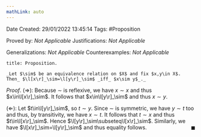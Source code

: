 ```yaml
---
mathLink: auto
---
```


<div class="topSpace"></div>

Date Created: 29/01/2022 13:45:14
Tags: #Proposition

Proved by: _Not Applicable_
Justifications: _Not Applicable_

Generalizations: _Not Applicable_
Counterexamples: _Not Applicable_

``` ad-Proposition
title: Proposition.

_Let $\sim$ be an equivalence relation on $X$ and fix $x,y\in X$. Then_ $\l[x\r]_\sim=\l[y\r]_\sim$ _iff_ $x\sim y$_._

```

_Proof_. ($\Rightarrow$): Because $\sim$ is reflexive, we have $x\sim x$ and thus $x\in\l[x\r]_\sim$. It follows that $x\in\l[y\r]_\sim$ and thus $x\sim y$.

($\Leftarrow$): Let $t\in\l[y\r]_\sim$, so $t\sim y$. Since $\sim$ is symmetric, we have $y\sim t$ too and thus, by transitivity, we have $x\sim t$. It follows that $t\sim x$ and thus $t\in\l[x\r]_\sim$. Hence $\l[y\r]_\sim\subseteq\l[x\r]_\sim$. Similarly, we have $\l[x\r]_\sim=\l[y\r]_\sim$ and thus equality follows.<span style="float:right;">$\blacksquare$</span>
